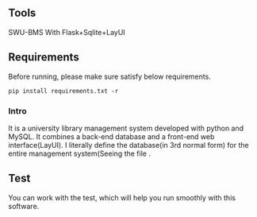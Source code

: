 ## Tools
SWU-BMS With Flask+Sqlite+LayUI 
## Requirements
Before running, please make sure satisfy below requirements.
```{py}
pip install requirements.txt -r
```
### Intro
It is a university library management system developed with python and MySQL. It combines a back-end database and a front-end web interface(LayUI).
I literally define the database(in 3rd normal form) for the entire management system(Seeing the file .
## Test
You can work with the test, which will help you run smoothly with this software.
